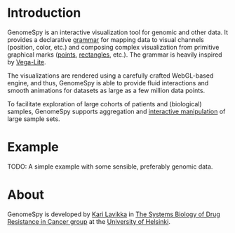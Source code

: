 # Introduction

GenomeSpy is an interactive visualization tool for genomic and other data. It
provides a declarative [grammar](grammar/index.md) for mapping data to visual
channels (position, color, etc.) and composing complex visualization from
primitive graphical marks ([points](grammar/mark/point.md),
[rectangles](grammar/mark/rect.md), etc.). The grammar is heavily inspired by
[Vega-Lite](https://vega.github.io/vega-lite/).

The visualizations are rendered using a carefully crafted WebGL-based engine,
and thus, GenomeSpy is able to provide fluid interactions and smooth animations
for datasets as large as a few million data points.

To facilitate exploration of large cohorts of patients and (biological) samples,
GenomeSpy supports aggregation and [interactive
manipulation](grammar/samples.md) of large sample sets.

# Example

TODO: A simple example with some sensible, preferably genomic data.

<!--
<div class="embed-example" data-url="data/examples/sampletrack.json" style="height: 300px"></div>
-->

# About

GenomeSpy is developed by [Kari Lavikka](https://twitter.com/KariLavikka) in
[The Systems Biology of Drug Resistance in Cancer
group](https://www.helsinki.fi/en/researchgroups/systems-biology-of-drug-resistance-in-cancer)
at the [University of Helsinki](https://helsinki.fi/).
